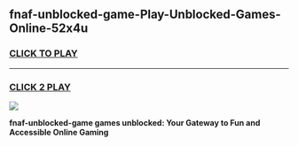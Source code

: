 
## fnaf-unblocked-game-Play-Unblocked-Games-Online-52x4u
<h3>
<a href="https://premium76.site?title=fnaf-unblocked-game&ref=25A">CLICK TO PLAY</a></h3>
<hr>

<h3>
<a href="https://premium76.site?title=fnaf-unblocked-game&ref=25A">CLICK 2 PLAY</a>
  
</h3>

<a href="https://premium76.site?title=fnaf-unblocked-game&ref=25A"><img src="https://clearcache.store/games.png"></a>


**fnaf-unblocked-game games unblocked: Your Gateway to Fun and Accessible Online Gaming**

